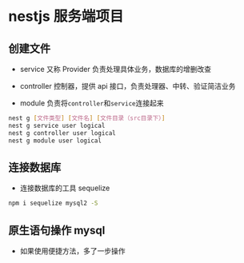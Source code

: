 # nestjs 服务端项目

## 创建文件

- service 又称 Provider 负责处理具体业务，数据库的增删改查

- controller 控制器，提供 api 接口，负责处理器、中转、验证简洁业务

- module 负责将`controller`和`service`连接起来

```bash
nest g [文件类型] [文件名] [文件目录（src目录下）]
nest g service user logical
nest g controller user logical
nest g module user logical
```

## 连接数据库

- 连接数据库的工具 sequelize

```sh
npm i sequelize mysql2 -S
```

## 原生语句操作 mysql

- 如果使用便捷方法，多了一步操作
